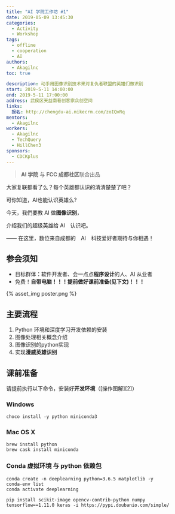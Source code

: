 ```yaml
---
title: "AI 学院工作坊 #1"
date: 2019-05-09 13:45:30
categories:
  - Activity
  - Workshop
tags:
  - offline
  - cooperation
  - AI
authors:
  - Akagilnc
toc: true

description: 动手用图像识别技术来对复仇者联盟的英雄们做识别
start: 2019-5-11 14:00:00
end: 2019-5-11 17:00:00
address: 武侯区天益南巷创客家众创空间
links:
  报名: http://chengdu-ai.mikecrm.com/zoIQvRq
mentors:
  - Akagilnc
workers:
  - Akagilnc
  - TechQuery
  - HillChen3
sponsors:
  - CDCKplus
---
```


> **AI 学院** 与 **FCC 成都社区**联合出品

大家复联都看了么？每个英雄都认识的清清楚楚了吧？

可你知道，AI也能认识英雄么?

今天，我們要教 AI 做**图像识别**，

介绍我们的超级英雄给 AI　认识吧。

—— 在这里，数位来自成都的　AI　科技爱好者期待与你相遇！

## 参会须知

- 目标群体：软件开发者、会一点点**程序设计**的人、AI 从业者
- 免费！**自带电脑！！！提前做好课前准备(见下文)！！！**

{% asset_img poster.png %}

<!-- more -->

## 主要流程

1.  Python 环境和深度学习开发依赖的安装
2.  图像处理相关概念介绍
3.  图像识别的python实现
4.  实现**漫威英雄识别**

## 课前准备

请提前执行以下命令，安装好**开发环境**（[操作图解][2]）

### Windows

```powershell
choco install -y python miniconda3
```

### Mac OS X

```shell
brew install python
brew cask install miniconda
```

### Conda 虚拟环境 与 python 依赖包

```shell
conda create -n deeplearning python=3.6.5 matplotlib -y
conda-env list
conda activate deeplearning

pip install scikit-image opencv-contrib-python numpy tensorflow==1.11.0 keras -i https://pypi.doubanio.com/simple/
```



